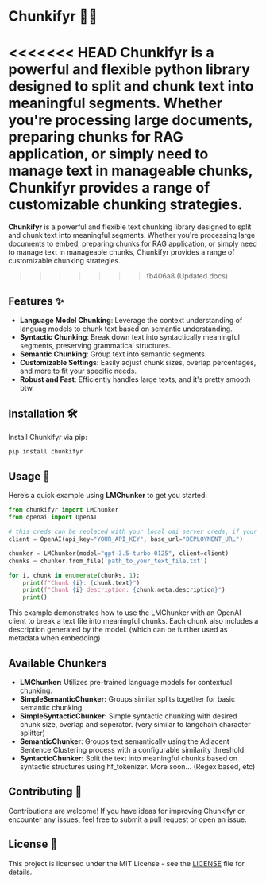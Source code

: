 # Chunkifyr 📜🔪

<<<<<<< HEAD
**Chunkifyr** is a powerful and flexible python library designed to split and chunk text into meaningful segments. Whether you're processing large documents, preparing chunks for RAG application, or simply need to manage text in manageable chunks, Chunkifyr provides a range of customizable chunking strategies.
=======
**Chunkifyr** is a powerful and flexible text chunking library designed to split and chunk text into meaningful segments. Whether you're processing large documents to embed, preparing chunks for RAG application, or simply need to manage text in manageable chunks, Chunkifyr provides a range of customizable chunking strategies.
>>>>>>> fb406a8 (Updated docs)

## Features ✨

- **Language Model Chunking**: Leverage the context understanding of languag models to chunk text based on semantic understanding.
- **Syntactic Chunking**: Break down text into syntactically meaningful segments, preserving grammatical structures.
- **Semantic Chunking**: Group text into semantic segments.
- **Customizable Settings**: Easily adjust chunk sizes, overlap percentages, and more to fit your specific needs.
- **Robust and Fast**: Efficiently handles large texts, and it's pretty smooth btw.

## Installation 🛠️

Install Chunkifyr via pip:

```bash
pip install chunkifyr
```

## Usage 🚀

Here’s a quick example using **LMChunker** to get you started:

```py
from chunkifyr import LMChunker
from openai import OpenAI

# this creds can be replaced with your local oai server creds, if your running local OAI server. (llama_cpp, llamafile, ollama)
client = OpenAI(api_key="YOUR_API_KEY", base_url="DEPLOYMENT_URL") 

chunker = LMChunker(model="gpt-3.5-turbo-0125", client=client)
chunks = chunker.from_file('path_to_your_text_file.txt')

for i, chunk in enumerate(chunks, 1):
    print(f"Chunk {i}: {chunk.text}")
    print(f"Chunk {i} description: {chunk.meta.description}")
    print()
```
This example demonstrates how to use the LMChunker with an OpenAI client to break a text file into meaningful chunks. Each chunk also includes a description generated by the model. (which can be further used as metadata when embedding)

## Available Chunkers

- **LMChunker:** Utilizes pre-trained language models for contextual chunking.
- **SimpleSemanticChunker:** Groups similar splits together for basic semantic chunking.
- **SimpleSyntacticChunker:** Simple syntactic chunking with desired chunk size, overlap and seperator. (very similar to langchain character splitter)
- **SemanticChunker**: Groups text semantically using the Adjacent Sentence Clustering process with a configurable similarity threshold.
- **SyntacticChunker:** Split the text into meaningful chunks based on syntactic structures using hf_tokenizer.
More soon... (Regex based, etc)

## Contributing 🤝

Contributions are welcome! If you have ideas for improving Chunkifyr or encounter any issues, feel free to submit a pull request or open an issue.

## License 📄

This project is licensed under the MIT License - see the [LICENSE](https://github.com/xdevfaheem/chunkifyr/blob/main/LICENSE) file for details.
